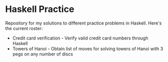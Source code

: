 # Haskell Practice
Repository for my solutions to different practice problems in Haskell. Here's the current roster:

- Credit card verification - Verify valid credit card numbers through Haskell
- Towers of Hanoi - Obtain list of moves for solving towers of Hanoi with 3 pegs on any number of discs